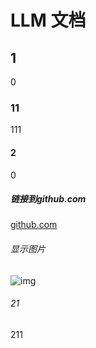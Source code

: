# LLM 文档

## 1

0

### 11

111

#### 2

0

##### 链接到github.com

[github.com](https://github.com)

###### 显示图片

![img](F:\vscode\Github\imghub\add_schedule.png)

###### 21

211
